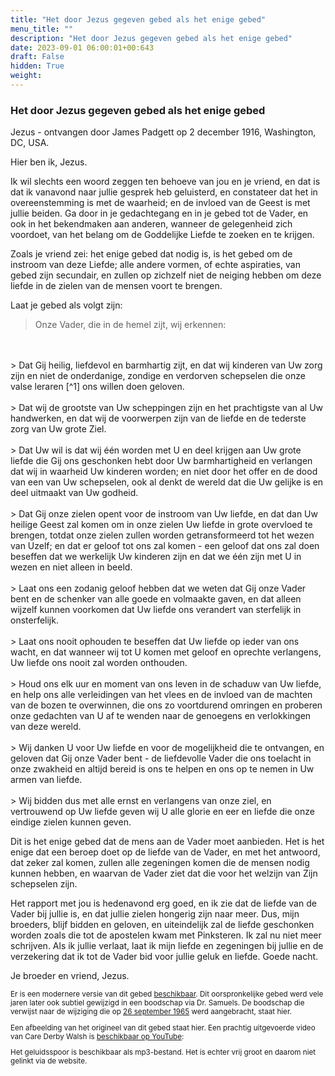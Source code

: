 ```yaml
---
title: "Het door Jezus gegeven gebed als het enige gebed"
menu_title: ""
description: "Het door Jezus gegeven gebed als het enige gebed"
date: 2023-09-01 06:00:01+00:643
draft: False
hidden: True
weight:
---
```

### Het door Jezus gegeven gebed als het enige gebed

Jezus - ontvangen door James Padgett op 2 december 1916, Washington, DC, USA.

Hier ben ik, Jezus.

Ik wil slechts een woord zeggen ten behoeve van jou en je vriend, en dat is dat ik vanavond naar jullie gesprek heb geluisterd, en constateer dat het in overeenstemming is met de waarheid; en de invloed van de Geest is met jullie beiden. Ga door in je gedachtegang en in je gebed tot de Vader, en ook in het bekendmaken aan anderen, wanneer de gelegenheid zich voordoet, van het belang om de Goddelijke Liefde te zoeken en te krijgen.

Zoals je vriend zei: het enige gebed dat nodig is, is het gebed om de instroom van deze Liefde; alle andere vormen, of echte aspiraties, van gebed zijn secundair, en zullen op zichzelf niet de neiging hebben om deze liefde in de zielen van de mensen voort te brengen.

Laat je gebed als volgt zijn:

> Onze Vader, die in de hemel zijt, wij erkennen:
<br>
<br>
> Dat Gij heilig, liefdevol en barmhartig zijt, en dat wij kinderen van Uw zorg zijn en niet de onderdanige, zondige en verdorven schepselen die onze valse leraren [^1] ons willen doen geloven.
<br>
<br>
> Dat wij de grootste van Uw scheppingen zijn en het prachtigste van al Uw handwerken, en dat wij de voorwerpen zijn van de liefde en de tederste zorg van Uw grote Ziel.
<br>
<br>
> <a id="prayer-link-1"></a> Dat Uw wil is dat wij één worden met U en deel krijgen aan Uw grote liefde die Gij ons geschonken hebt door Uw barmhartigheid en verlangen dat wij in waarheid Uw kinderen worden; en niet door het offer en de dood van een van Uw schepselen, ook al denkt de wereld dat die Uw gelijke is en deel uitmaakt van Uw godheid.
<br>
<br>
> Dat Gij onze zielen opent voor de instroom van Uw liefde, en dat dan Uw heilige Geest zal komen om in onze zielen Uw liefde in grote overvloed te brengen, totdat onze zielen zullen worden getransformeerd tot het wezen van Uzelf; en dat er geloof tot ons zal komen - een geloof dat ons zal doen beseffen dat we werkelijk Uw kinderen zijn en dat we één zijn met U in wezen en niet alleen in beeld.
<br>
<br>
> Laat ons een zodanig geloof hebben dat we weten dat Gij onze Vader bent en de schenker van alle goede en volmaakte gaven, en dat alleen wijzelf kunnen voorkomen dat Uw liefde ons verandert van sterfelijk in onsterfelijk.
<br>
<br>
> Laat ons nooit ophouden te beseffen dat Uw liefde op ieder van ons wacht, en dat wanneer wij tot U komen met geloof en oprechte verlangens, Uw liefde ons nooit zal worden onthouden.
<br>
<br>
> Houd ons elk uur en moment van ons leven in de schaduw van Uw liefde, en help ons alle verleidingen van het vlees en de invloed van de machten van de bozen te overwinnen, die ons zo voortdurend omringen en proberen onze gedachten van U af te wenden naar de genoegens en verlokkingen van deze wereld.
<br>
<br>
> Wij danken U voor Uw liefde en voor de mogelijkheid die te ontvangen, en geloven dat Gij onze Vader bent - de liefdevolle Vader die ons toelacht in onze zwakheid en altijd bereid is ons te helpen en ons op te nemen in Uw armen van liefde.
<br>
<br>
> Wij bidden dus met alle ernst en verlangens van onze ziel, en vertrouwend op Uw liefde geven wij U alle glorie en eer en liefde die onze eindige zielen kunnen geven.

Dit is het enige gebed dat de mens aan de Vader moet aanbieden. Het is het enige dat een beroep doet op de liefde van de Vader, en met het antwoord, dat zeker zal komen, zullen alle zegeningen komen die de mensen nodig kunnen hebben, en waarvan de Vader ziet dat die voor het welzijn van Zijn schepselen zijn.

Het rapport met jou is hedenavond erg goed, en ik zie dat de liefde van de Vader bij jullie is, en dat jullie zielen hongerig zijn naar meer. Dus, mijn broeders, blijf bidden en geloven, en uiteindelijk zal de liefde geschonken worden zoals die tot de apostelen kwam met Pinksteren. Ik zal nu niet meer schrijven. Als ik jullie verlaat, laat ik mijn liefde en zegeningen bij jullie en de verzekering dat ik tot de Vader bid voor jullie geluk en liefde. Goede nacht.

Je broeder en vriend, Jezus.
<small>

[^1]: Er is onlangs ook een suggestie ontvangen om "valse leraren" te veranderen in "leraren van vroeger", omdat veel geestelijke leraren eerlijk maar misleid zijn geweest, maar slechts weinigen technisch vals waren. En dit is mogelijk beledigend voor deze misleide mensen.

Er is een modernere versie van dit gebed [beschikbaar](/1-nl-padgett-messages/1-3-nl-padgett-messages-by-topic/1-3-6-1-nl-perfect-prayer/). Dit oorspronkelijke gebed werd vele jaren later ook subtiel gewijzigd in een boodschap via Dr. Samuels. De boodschap die verwijst naar de wijziging die op [26 september 1965](/1-nl-padgett-messages/1-2-nl-gospel-revealed-anew-by-jesus/1-2-5-nl-volume-4-1/1-2-5-1-nl-introduction-volume-4/) werd aangebracht, staat hier.

Een afbeelding van het origineel van dit gebed staat hier. Een prachtig uitgevoerde video van Care Derby Walsh is [beschikbaar op YouTube](https://www.youtube.com/watch?v=m4WdGwt-X9A&t=14s):

Het geluidsspoor is beschikbaar als mp3-bestand. Het is echter vrij groot en daarom niet gelinkt via de website.
